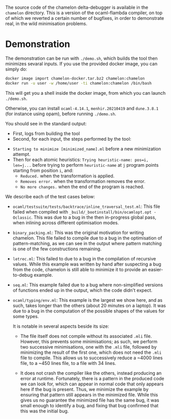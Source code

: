 
 The source code of the chamelon delta-debugger is available in the `chamelon` directory.
 This is a version of the ocaml-flambda compiler, on top of which we reverted a certain
 number of bugfixes, in order to demonstrate real, in the wild minimisation problems.

Demonstration
=============

The demonstration can be run with `./demo.sh`, which builds the tool then minimizes 
sevaral inputs. If you use the provided docker image, you can simply do:
```bash
docker image import chamelon-docker.tar.bz2 chamelon:chamelon
docker run -u user -w /home/user -ti chamelon:chamelon /bin/bash
```
This will get you a shell inside the docker image, from which you can launch `./demo.sh`.

Otherwise, you can install `ocaml-4.14.1`, `menhir.20210419` and `dune.3.8.1` (for
instance using opam), before running `./demo.sh`.

You should see in the standard output:
+ First, logs from building the tool
+ Second, for each input, the steps performed by the tool:
 - `Starting to minimize [minimized_name].ml` before a new minimization attempt.
 - Then for each atomic heuristics: `Trying heuristic-name: pos=i, len=j...` before trying
   to perform `heuristic-name` at `j` program points starting from position `i`, and:
   * `Reduced.` when the transformation is applied.
   * `Removes error.` when the transformation removes the error.
   * `No more changes.` when the end of the program is reached.

We describe each of the test cases below:

- `ocaml/testsuite/tests/backtrace/inline_traversal_test.ml`:
  This file failed when compiled with `_build/_bootinstall/bin/ocamlopt.opt -Oclassic`.
  This was due to a bug in the then in-progress global pass, when inlining across
  different optimisation modes.

- `binary_packing.ml`:
  This was the original motivation for writing chamelon. This file failed to compile due
  to a bug in the optimisation of pattern-matching, as we can see in the output where
  pattern matching is one of the few constructions remaining.

- `letrec.ml`:
  This failed to due to a bug in the compilation of recursive values. While this example
  was written by hand after suspecting a bug from the code, chamelon is still able to
  minimize it to provide an easier-to-debug example.

- `seq.ml`:
  This example failed due to a bug where non-simplified versions of functions ended up
  in the output, which the code didn't expect.

- `ocaml/typing/env.ml`:
  This example is the largest we show here, and as such, takes longer than the others
  (about 20 minutes on a laptop).
  It was due to a bug in the computation of the possible shapes of the values for some
  types.

  It is notable in several aspects beside its size:

  - The file itself does not compile without its associated `.mli` file. However, this
    prevents some minimisations; as such, we perform two successive minimisations, one
    with the `.mli` file, followed by minimizing the result of the first one, which does
    not need the `.mli` file to compile. This allows us to successively reduce a ~4000
    lines file, to a ~450 lines file, to a file with 34 lines.

  - It does not crash the compiler like the others, instead producing an error at runtime.
    Fortunately, there is a pattern in the produced code we can look for, which can
    appear in normal code that only appears here if the bug is present. Thus, we minimize
    the example by ensuring that pattern still appears in the minimized file. While this
    gives us no guarantee the minimized file has the same bug, it was small enough to
    identify a bug, and fixing that bug confirmed that this was the initial bug.
